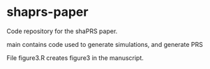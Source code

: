 # shaprs-paper
Code repository for the shaPRS paper.

main contains code used to generate simulations, and generate PRS

File figure3.R creates figure3 in the manuscript.
